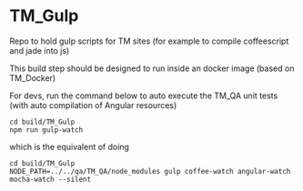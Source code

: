 # TM_Gulp
Repo to hold gulp scripts for TM sites (for example to compile coffeescript and jade into js)

This build step should be designed to run inside an docker image (based on TM_Docker)


For devs, run the command below to auto execute the TM_QA unit tests (with auto compilation of Angular resources)

```
cd build/TM_Gulp
npm run gulp-watch
```

which is the equivalent of doing
```
cd build/TM_Gulp
NODE_PATH=../../qa/TM_QA/node_modules gulp coffee-watch angular-watch  mocha-watch --silent
```

